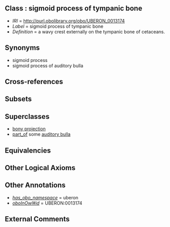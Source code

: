 
## Class : sigmoid process of tympanic bone

 * *IRI* = http://purl.obolibrary.org/obo/UBERON_0013174
 * *Label* = sigmoid process of tympanic bone
 * *Definition* = a wavy crest externally on the tympanic bone of cetaceans.

## Synonyms

 * sigmoid process
 * sigmoid process of auditory bulla

## Cross-references


## Subsets


## Superclasses

 * [bony projection](../../UBERON/30/UBERON_0004530.md)
 * [part_of](../../BFO/50/BFO_0000050.md) some [auditory bulla](../../UBERON/59/UBERON_0008959.md)

## Equivalencies


## Other Logical Axioms


## Other Annotations

 * *[has_obo_namespace](../../ce/oboInOwl#hasOBONamespace.md)* = uberon
 * *[oboInOwl#id](../../id/oboInOwl#id.md)* = UBERON:0013174

## External Comments

